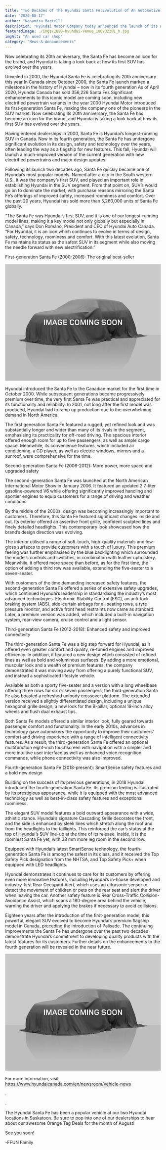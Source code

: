 ```yaml
---
title: "Two Decades Of The Hyundai Santa Fe:Evolution Of An Automotive Econ"
date: "2020-08-17"
author: "Kasandra Martell"
description: "Hyundai Motor Company today announced the launch of its new IONIQ brand dedicated to battery electric vehicles, opening a new chapter as a leader in the era of electrified mobility."
featuredImage: ./imgs/2020-hyundai-venue_100732301_h.jpg
imgAlt: "An used car shop"
category: "News-&-Announcements"
---
```


<!-- ![Markdown Logo](./imgs/2020-hyundai-venue_100732301_h.jpg) -->

Now celebrating its 20th anniversary, the Santa Fe has become an icon for the brand, and Hyundai is taking a look back at how its first SUV has evolved over the years.

Unveiled in 2000, the Hyundai Santa Fe is celebrating its 20th anniversary this year
In Canada since October 2000, the Santa Fe launch marked a milestone in the history of Hyundai – now in its fourth generation
As of April 2020, Hyundai Canada has sold 356,226 Santa Fes
Significant enhancements to this iconic model are coming soon, including new electrified powertrain variants
In the year 2000 Hyundai Motor introduced its first-generation Santa Fe, making the company one of the pioneers in the SUV market. Now celebrating its 20th anniversary, the Santa Fe has become an icon for the brand, and Hyundai is taking a look back at how its first SUV has evolved over the years.

Having entered dealerships in 2000, Santa Fe is Hyundai’s longest-running SUV in Canada. Now in its fourth generation, the Santa Fe has undergone significant evolution in its design, safety and technology over the years, often leading the way as a flagship for new features. This fall, Hyundai will launch a much-improved version of the current generation with new electrified powertrains and major design updates.

Following its launch two decades ago, Santa Fe quickly became one of Hyundai’s most popular models. Named after a city in the South western U.S., it was the company’s first SUV, and played an important role in establishing Hyundai in the SUV segment. From that point on, SUV’s would go on to dominate the market, with purchase reasons mirroring the Santa Fe’s offerings of improved safety, increased roominess and comfort. Over the past 20 years, Hyundai has sold more than 5,260,000 units of Santa Fe globally.

“The Santa Fe was Hyundai’s first SUV, and it is one of our longest-running model lines, making it a key model not only globally but especially in Canada,” says Don Romano, President and CEO of Hyundai Auto Canada. “For Hyundai, it is an icon which continues to evolve in terms of design, safety, technology, roominess and comfort. With this latest evolution, Santa Fe maintains its status as the safest SUV in its segment while also moving the needle forward with new electrification.”

First-generation Santa Fe (2000-2006): The original best-seller

![Markdown Logo](./imgs/image-coming-soon.jpg)

Hyundai introduced the Santa Fe to the Canadian market for the first time in October 2000. While subsequent generations became progressively premium over time, the very first Santa Fe was practical and appreciated for its functionality and reliability. In 2001, not long after the first model was produced, Hyundai had to ramp up production due to the overwhelming demand in North America.

The first generation Santa Fe featured a rugged, yet refined look and was substantially longer and wider than many of its rivals in the segment, emphasising its practicality for off-road driving. The spacious interior offered enough room for up to five passengers, as well as ample cargo space. Meanwhile, its convenience features, which included air conditioning, a CD player, as well as electric windows, mirrors and a sunroof, were comprehensive for the time.

Second-generation Santa Fe (2006-2012): More power, more space and upgraded safety

The second-generation Santa Fe was launched at the North American International Motor Show in January 2006. It featured an updated 2.7-liter gasoline-powered V6 while offering significantly improved handling and sportier engines to equip customers for a range of driving and weather conditions.

By the middle of the 2000s, design was becoming increasingly important to customers. Therefore, this Santa Fe featured significant changes inside and out. Its exterior offered an assertive front grille, confident sculpted lines and finely detailed headlights. This contemporary look showcased how the brand’s design direction was evolving.

The interior utilised a range of soft-touch, high-quality materials and low-gloss surfaces to provide customers with a touch of luxury. This premium feeling was further emphasised by the blue backlighting which surrounded the model’s controls and switches, in combination with leather upholstery. Meanwhile, it offered more space than before, as for the first time, the option of adding a third row was available, extending the five-seater to a seven-seater.

With customers of the time demanding increased safety features, the second-generation Santa Fe offered a series of extensive safety upgrades, which continued Hyundai’s leadership in standardising the industry’s most advanced technologies. Electronic Stability Control (ESC), an anti-lock braking system (ABS), side-curtain airbags for all seating rows, a tyre pressure monitor, and active front head restraints now came as standard. Later, a premium version was added, which included a built-in navigation system, rear-view camera, cruise control and a light sensor.

Third-generation Santa Fe (2012-2018): Enhanced safety and improved connectivity

The third-generation Santa Fe was a big step forward for Hyundai, as it offered even greater comfort and quality, re-tuned engines and improved efficiency. In addition, it featured a new design which consisted of refined lines as well as bold and voluminous surfaces. By adding a more emotional, muscular look and a wealth of premium features, the company demonstrated it was moving away from offering a purely functional SUV, and instead a sophisticated lifestyle vehicle.

Available as both a sporty five-seater and a version with a long wheelbase offering three rows for six or seven passengers, the third-generation Santa Fe also boasted a refreshed unibody crossover platform. The extended version received a slightly differentiated design, including a unique hexagonal grille design, a new look for the B-pillar, optional 19-inch alloy wheels and flush dual exhaust tips.

Both Santa Fe models offered a similar interior look, fully geared towards passenger comfort and functionality. In the early 2010s, advances in technology gave automakers the opportunity to improve their customers’ comfort and driving experience with a range of intelligent connectivity features. As a result, the third-generation Santa Fe offered an optional multifunction eight-inch touchscreen with navigation with a simpler and more intuitive user interface as well as enhanced voice recognition commands, while phone connectivity was also improved.

Fourth-generation Santa Fe (2018-present): SmartSense safety features and a bold new design

Building on the success of its previous generations, in 2018 Hyundai introduced the fourth-generation Santa Fe. Its premium feeling is illustrated by its prestigious appearance, while it is equipped with the most advanced technology as well as best-in-class safety features and exceptional roominess.

The elegant SUV model features a bold outward appearance with a wide, athletic stance. Hyundai’s signature Cascading Grille decorates the front, and the side is enhanced by sleek lines which stretch along the roof and from the headlights to the taillights. This reinforced the car’s status at the top of Hyundai’s SUV line-up at the time of its release. Inside, it is the roomiest Santa Fe yet, with 38 mm more leg room in the second row.

Equipped with Hyundai’s latest SmartSense technology, the fourth-generation Santa Fe is among the safest in its class, and it received the Top Safety Pick designation from the NHTSA, and Top Safety Pick+ when equipped with LED headlights.

Hyundai demonstrates it continues to care for its customers by offering even more innovative features, including Hyundai’s in-house developed and industry-first Rear Occupant Alert, which uses an ultrasonic sensor to detect the movement of children or pets on the rear seat and alert the driver when leaving the car. Another safety feature is Rear Cross-Traffic Collision-Avoidance Assist, which scans a 180-degree area behind the vehicle, warning the driver and applying the brakes if necessary to avoid collisions.

Eighteen years after the introduction of the first-generation model, this powerful, elegant SUV evolved to become Hyundai’s premium flagship model in Canada, preceding the introduction of Palisade. The continuing improvements the Santa Fe has undergone over the past two decades demonstrate Hyundai’s commitment to developing quality products with the latest features for its customers. Further details on the enhancements to the fourth generation will be revealed in the near future.

![Markdown Logo](./imgs/image-coming-soon.jpg)

For more information, visit https://www.hyundaicanada.com/en/newsroom/vehicle-news

.

.

The Hyundai Santa Fe has been a popular vehicle at our two Hyundai locations in Saskatoon. Be sure to pop into one of our dealerships to hear about our awesome Orange Tag Deals for the month of August!

See you soon!

-FFUN Family
